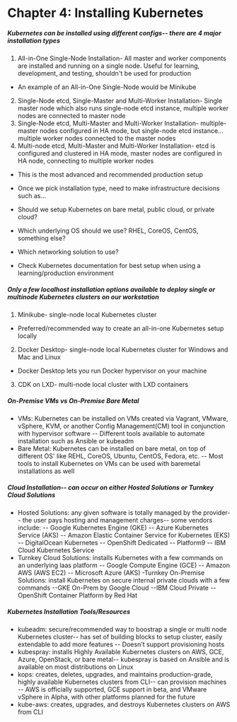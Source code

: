 # Chapter 4: Installing Kubernetes
##### Kubernetes can be installed using different configs-- there are 4 major installation types
1. All-in-One Single-Node Installation- All master and worker components are installed and running on a single node.  Useful for learning, development, and testing, shouldn't be used for production
- An example of an All-in-One Single-Node would be Minikube
2. Single-Node etcd, Single-Master and Multi-Worker Installation- Single master node which also runs single-node etcd instance, multiple worker nodes are connected to master node
3. Single-Node etcd, Multi-Master and Multi-Worker Installation- multiple-master nodes configured in HA mode, but single-node etcd instance... multiple worker nodes connected to the master nodes
4. Multi-node etcd, Multi-Master and Multi-Worker Installation- etcd is configured and clustered in HA mode, master nodes are configured in HA node, connecting to multiple worker nodes
- This is the most advanced and recommended production setup

- Once we pick installation type, need to make infrastructure decisions such as...
- Should we setup Kubernetes on bare metal, public cloud, or private cloud?
- Which underlying OS should we use?  RHEL, CoreOS, CentOS, something else?
- Which networking solution to use?
- Check Kubernetes documentation for best setup when using a learning/production environment

##### Only a few localhost installation options available to deploy single or multinode Kubernetes clusters on our workstation
1. Minikube- single-node local Kubernetes cluster
- Preferred/recommended way to create an all-in-one Kubernetes setup locally
2. Docker Desktop- single-node local Kubernetes cluster for Windows and Mac and Linux
- Docker Desktop lets you run Docker hypervisor on your machine
3. CDK on LXD- multi-node local cluster with LXD containers

##### On-Premise VMs vs On-Premise Bare Metal
- VMs: Kubernetes can be installed on VMs created via Vagrant, VMware, vSphere, KVM, or another Config Management(CM) tool in conjunction with hypervisor software
-- Different tools available to automate installation such as Ansible or kubeadm
- Bare Metal: Kubernetes can be installed on bare metal, on top of different OS' like REHL, CoreOS, Ubuntu, CentOS, Fedora, etc.
-- Most tools to install Kubernetes on VMs can be used with baremetal installations as well

##### Cloud Installation-- can occur on either Hosted Solutions or Turnkey Cloud Solutions
- Hosted Solutions: any given software is totally managed by the provider-- the user pays hosting and management charges-- some vendors include:
-- Google Kubernetes Engine (GKE)
-- Azure Kubernetes Service (AKS)
-- Amazon Elastic Container Service for Kubernetes (EKS)
-- DigitalOcean Kubernetes
-- OpenShift Dedicated
-- Platform9
-- IBM Cloud Kubernetes Service
- Turnkey Cloud Solutions: installs Kubernetes with a few commands on an underlying laas platform
-- Google Compute Engine (GCE)
-- Amazon AWS (AWS EC2)
-- Microsoft Azure (AKS)
-Turnkey On-Premise Solutions: install Kubernetes on secure internal private clouds with a few commands
--GKE On-Prem by Google Cloud
--IBM Cloud Private
--OpenShift Container Platform by Red Hat

##### Kubernetes Installation Tools/Resources
- kubeadm: secure/recommended way to boostrap a single or multi node Kubernetes cluster-- has set of building blocks to setup cluster, easily extendable to add more features
-- Doesn't support provisioning hosts
- kubespray: installs Highly Available Kubernetes clusters on AWS, GCE, Azure, OpenStack, or bare metal-- kubespray is based on Ansible and is available on most distributions on Linux
- kops: creates, deletes, upgrades, and maintains production-grade, highly available Kubernetes clusters from CLI-- can provision machines
-- AWS is officially supported, GCE support in beta, and VMware vSphere in Alpha, with other platforms planned for the future
- kube-aws: creates, upgrades, and destroys Kubernetes clusters on AWS from CLI

